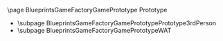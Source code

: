 \page BlueprintsGameFactoryGamePrototype Prototype
- \subpage BlueprintsGameFactoryGamePrototypePrototype3rdPerson
- \subpage BlueprintsGameFactoryGamePrototypeWAT
